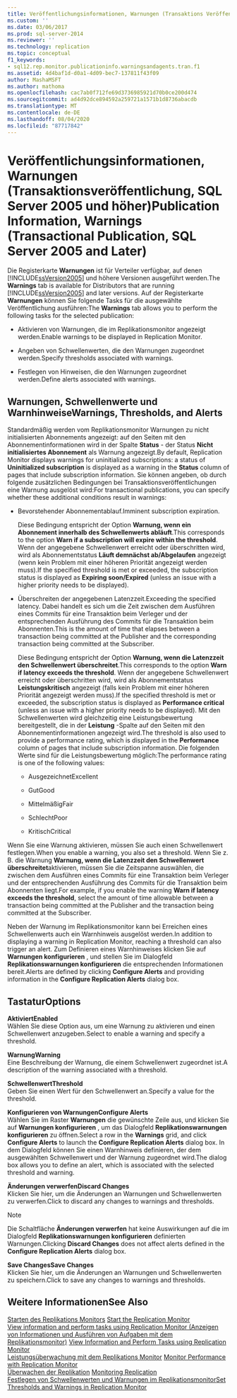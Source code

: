 ```yaml
---
title: Veröffentlichungsinformationen, Warnungen (Transaktions Veröffentlichung, SQL Server 2005 und höher) | Microsoft-Dokumentation
ms.custom: ''
ms.date: 03/06/2017
ms.prod: sql-server-2014
ms.reviewer: ''
ms.technology: replication
ms.topic: conceptual
f1_keywords:
- sql12.rep.monitor.publicationinfo.warningsandagents.tran.f1
ms.assetid: 4d4baf1d-d0a1-4d09-bec7-137811f43f09
author: MashaMSFT
ms.author: mathoma
ms.openlocfilehash: cac7ab0f712fe69d3736985921d70b0ce200d474
ms.sourcegitcommit: ad4d92dce894592a259721a1571b1d8736abacdb
ms.translationtype: MT
ms.contentlocale: de-DE
ms.lasthandoff: 08/04/2020
ms.locfileid: "87717842"
---
```

# <a name="publication-information-warnings-transactional-publication-sql-server-2005-and-later"></a><span data-ttu-id="cdc99-102">Veröffentlichungsinformationen, Warnungen (Transaktionsveröffentlichung, SQL Server 2005 und höher)</span><span class="sxs-lookup"><span data-stu-id="cdc99-102">Publication Information, Warnings (Transactional Publication, SQL Server 2005 and Later)</span></span>
  <span data-ttu-id="cdc99-103"> Die Registerkarte **Warnungen** ist für Verteiler verfügbar, auf denen [!INCLUDE[ssVersion2005](../../includes/ssversion2005-md.md)] und höhere Versionen ausgeführt werden.</span><span class="sxs-lookup"><span data-stu-id="cdc99-103">The **Warnings** tab is available for Distributors that are running [!INCLUDE[ssVersion2005](../../includes/ssversion2005-md.md)] and later versions.</span></span> <span data-ttu-id="cdc99-104">Auf der Registerkarte **Warnungen** können Sie folgende Tasks für die ausgewählte Veröffentlichung ausführen:</span><span class="sxs-lookup"><span data-stu-id="cdc99-104">The **Warnings** tab allows you to perform the following tasks for the selected publication:</span></span>  
  
-   <span data-ttu-id="cdc99-105">Aktivieren von Warnungen, die im Replikationsmonitor angezeigt werden.</span><span class="sxs-lookup"><span data-stu-id="cdc99-105">Enable warnings to be displayed in Replication Monitor.</span></span>  
  
-   <span data-ttu-id="cdc99-106">Angeben von Schwellenwerten, die den Warnungen zugeordnet werden.</span><span class="sxs-lookup"><span data-stu-id="cdc99-106">Specify thresholds associated with warnings.</span></span>  
  
-   <span data-ttu-id="cdc99-107">Festlegen von Hinweisen, die den Warnungen zugeordnet werden.</span><span class="sxs-lookup"><span data-stu-id="cdc99-107">Define alerts associated with warnings.</span></span>  
  
## <a name="warnings-thresholds-and-alerts"></a><span data-ttu-id="cdc99-108">Warnungen, Schwellenwerte und Warnhinweise</span><span class="sxs-lookup"><span data-stu-id="cdc99-108">Warnings, Thresholds, and Alerts</span></span>  
 <span data-ttu-id="cdc99-109">Standardmäßig werden vom Replikationsmonitor Warnungen zu nicht initialisierten Abonnements angezeigt: auf den Seiten mit den Abonnementinformationen wird in der Spalte **Status** - der Status **Nicht initialisiertes Abonnement** als Warnung angezeigt.</span><span class="sxs-lookup"><span data-stu-id="cdc99-109">By default, Replication Monitor displays warnings for uninitialized subscriptions: a status of **Uninitialized subscription** is displayed as a warning in the **Status** column of pages that include subscription information.</span></span> <span data-ttu-id="cdc99-110">Sie können angeben, ob durch folgende zusätzlichen Bedingungen bei Transaktionsveröffentlichungen eine Warnung ausgelöst wird:</span><span class="sxs-lookup"><span data-stu-id="cdc99-110">For transactional publications, you can specify whether these additional conditions result in warnings:</span></span>  
  
-   <span data-ttu-id="cdc99-111">Bevorstehender Abonnementablauf.</span><span class="sxs-lookup"><span data-stu-id="cdc99-111">Imminent subscription expiration.</span></span>  
  
     <span data-ttu-id="cdc99-112">Diese Bedingung entspricht der Option **Warnung, wenn ein Abonnement innerhalb des Schwellenwerts abläuft**.</span><span class="sxs-lookup"><span data-stu-id="cdc99-112">This corresponds to the option **Warn if a subscription will expire within the threshold**.</span></span> <span data-ttu-id="cdc99-113">Wenn der angegebene Schwellenwert erreicht oder überschritten wird, wird als Abonnementstatus **Läuft demnächst ab/Abgelaufen** angezeigt (wenn kein Problem mit einer höheren Priorität angezeigt werden muss).</span><span class="sxs-lookup"><span data-stu-id="cdc99-113">If the specified threshold is met or exceeded, the subscription status is displayed as **Expiring soon/Expired** (unless an issue with a higher priority needs to be displayed).</span></span>  
  
-   <span data-ttu-id="cdc99-114">Überschreiten der angegebenen Latenzzeit.</span><span class="sxs-lookup"><span data-stu-id="cdc99-114">Exceeding the specified latency.</span></span> <span data-ttu-id="cdc99-115">Dabei handelt es sich um die Zeit zwischen dem Ausführen eines Commits für eine Transaktion beim Verleger und der entsprechenden Ausführung des Commits für die Transaktion beim Abonnenten.</span><span class="sxs-lookup"><span data-stu-id="cdc99-115">This is the amount of time that elapses between a transaction being committed at the Publisher and the corresponding transaction being committed at the Subscriber.</span></span>  
  
     <span data-ttu-id="cdc99-116">Diese Bedingung entspricht der Option **Warnung, wenn die Latenzzeit den Schwellenwert überschreitet**.</span><span class="sxs-lookup"><span data-stu-id="cdc99-116">This corresponds to the option **Warn if latency exceeds the threshold**.</span></span> <span data-ttu-id="cdc99-117">Wenn der angegebene Schwellenwert erreicht oder überschritten wird, wird als Abonnementstatus **Leistungskritisch** angezeigt (falls kein Problem mit einer höheren Priorität angezeigt werden muss).</span><span class="sxs-lookup"><span data-stu-id="cdc99-117">If the specified threshold is met or exceeded, the subscription status is displayed as **Performance critical** (unless an issue with a higher priority needs to be displayed).</span></span> <span data-ttu-id="cdc99-118">Mit den Schwellenwerten wird gleichzeitig eine Leistungsbewertung bereitgestellt, die in der **Leistung** -Spalte auf den Seiten mit den Abonnementinformationen angezeigt wird.</span><span class="sxs-lookup"><span data-stu-id="cdc99-118">The threshold is also used to provide a performance rating, which is displayed in the **Performance** column of pages that include subscription information.</span></span> <span data-ttu-id="cdc99-119">Die folgenden Werte sind für die Leistungsbewertung möglich:</span><span class="sxs-lookup"><span data-stu-id="cdc99-119">The performance rating is one of the following values:</span></span>  
  
    -   <span data-ttu-id="cdc99-120">Ausgezeichnet</span><span class="sxs-lookup"><span data-stu-id="cdc99-120">Excellent</span></span>  
  
    -   <span data-ttu-id="cdc99-121">Gut</span><span class="sxs-lookup"><span data-stu-id="cdc99-121">Good</span></span>  
  
    -   <span data-ttu-id="cdc99-122">Mittelmäßig</span><span class="sxs-lookup"><span data-stu-id="cdc99-122">Fair</span></span>  
  
    -   <span data-ttu-id="cdc99-123">Schlecht</span><span class="sxs-lookup"><span data-stu-id="cdc99-123">Poor</span></span>  
  
    -   <span data-ttu-id="cdc99-124">Kritisch</span><span class="sxs-lookup"><span data-stu-id="cdc99-124">Critical</span></span>  
  
 <span data-ttu-id="cdc99-125">Wenn Sie eine Warnung aktivieren, müssen Sie auch einen Schwellenwert festlegen.</span><span class="sxs-lookup"><span data-stu-id="cdc99-125">When you enable a warning, you also set a threshold.</span></span> <span data-ttu-id="cdc99-126">Wenn Sie z. B. die Warnung **Warnung, wenn die Latenzzeit den Schwellenwert überschreitet**aktivieren, müssen Sie die Zeitspanne auswählen, die zwischen dem Ausführen eines Commits für eine Transaktion beim Verleger und der entsprechenden Ausführung des Commits für die Transaktion beim Abonnenten liegt.</span><span class="sxs-lookup"><span data-stu-id="cdc99-126">For example, if you enable the warning **Warn if latency exceeds the threshold**, select the amount of time allowable between a transaction being committed at the Publisher and the transaction being committed at the Subscriber.</span></span>  
  
 <span data-ttu-id="cdc99-127">Neben der Warnung im Replikationsmonitor kann bei Erreichen eines Schwellenwerts auch ein Warnhinweis ausgelöst werden.</span><span class="sxs-lookup"><span data-stu-id="cdc99-127">In addition to displaying a warning in Replication Monitor, reaching a threshold can also trigger an alert.</span></span> <span data-ttu-id="cdc99-128">Zum Definieren eines Warnhinweises klicken Sie auf **Warnungen konfigurieren** , und stellen Sie im Dialogfeld **Replikationswarnungen konfigurieren** die entsprechenden Informationen bereit.</span><span class="sxs-lookup"><span data-stu-id="cdc99-128">Alerts are defined by clicking **Configure Alerts** and providing information in the **Configure Replication Alerts** dialog box.</span></span>  
  
## <a name="options"></a><span data-ttu-id="cdc99-129">Tastatur</span><span class="sxs-lookup"><span data-stu-id="cdc99-129">Options</span></span>  
 <span data-ttu-id="cdc99-130">**Aktiviert**</span><span class="sxs-lookup"><span data-stu-id="cdc99-130">**Enabled**</span></span>  
 <span data-ttu-id="cdc99-131">Wählen Sie diese Option aus, um eine Warnung zu aktivieren und einen Schwellenwert anzugeben.</span><span class="sxs-lookup"><span data-stu-id="cdc99-131">Select to enable a warning and specify a threshold.</span></span>  
  
 <span data-ttu-id="cdc99-132">**Warnung**</span><span class="sxs-lookup"><span data-stu-id="cdc99-132">**Warning**</span></span>  
 <span data-ttu-id="cdc99-133">Eine Beschreibung der Warnung, die einem Schwellenwert zugeordnet ist.</span><span class="sxs-lookup"><span data-stu-id="cdc99-133">A description of the warning associated with a threshold.</span></span>  
  
 <span data-ttu-id="cdc99-134">**Schwellenwert**</span><span class="sxs-lookup"><span data-stu-id="cdc99-134">**Threshold**</span></span>  
 <span data-ttu-id="cdc99-135">Geben Sie einen Wert für den Schwellenwert an.</span><span class="sxs-lookup"><span data-stu-id="cdc99-135">Specify a value for the threshold.</span></span>  
  
 <span data-ttu-id="cdc99-136">**Konfigurieren von Warnungen**</span><span class="sxs-lookup"><span data-stu-id="cdc99-136">**Configure Alerts**</span></span>  
 <span data-ttu-id="cdc99-137">Wählen Sie im Raster **Warnungen** die gewünschte Zeile aus, und klicken Sie auf **Warnungen konfigurieren** , um das Dialogfeld **Replikationswarnungen konfigurieren** zu öffnen.</span><span class="sxs-lookup"><span data-stu-id="cdc99-137">Select a row in the **Warnings** grid, and click **Configure Alerts** to launch the **Configure Replication Alerts** dialog box.</span></span> <span data-ttu-id="cdc99-138">In dem Dialogfeld können Sie einen Warnhinweis definieren, der dem ausgewählten Schwellenwert und der Warnung zugeordnet wird.</span><span class="sxs-lookup"><span data-stu-id="cdc99-138">The dialog box allows you to define an alert, which is associated with the selected threshold and warning.</span></span>  
  
 <span data-ttu-id="cdc99-139">**Änderungen verwerfen**</span><span class="sxs-lookup"><span data-stu-id="cdc99-139">**Discard Changes**</span></span>  
 <span data-ttu-id="cdc99-140">Klicken Sie hier, um die Änderungen an Warnungen und Schwellenwerten zu verwerfen.</span><span class="sxs-lookup"><span data-stu-id="cdc99-140">Click to discard any changes to warnings and thresholds.</span></span>  
  
> [!NOTE]  
>  <span data-ttu-id="cdc99-141">Die Schaltfläche **Änderungen verwerfen** hat keine Auswirkungen auf die im Dialogfeld **Replikationswarnungen konfigurieren** definierten Warnungen.</span><span class="sxs-lookup"><span data-stu-id="cdc99-141">Clicking **Discard Changes** does not affect alerts defined in the **Configure Replication Alerts** dialog box.</span></span>  
  
 <span data-ttu-id="cdc99-142">**Save Changes**</span><span class="sxs-lookup"><span data-stu-id="cdc99-142">**Save Changes**</span></span>  
 <span data-ttu-id="cdc99-143">Klicken Sie hier, um die Änderungen an Warnungen und Schwellenwerten zu speichern.</span><span class="sxs-lookup"><span data-stu-id="cdc99-143">Click to save any changes to warnings and thresholds.</span></span>  
  
## <a name="see-also"></a><span data-ttu-id="cdc99-144">Weitere Informationen</span><span class="sxs-lookup"><span data-stu-id="cdc99-144">See Also</span></span>  
 <span data-ttu-id="cdc99-145">[Starten des Replikations Monitors](monitor/start-the-replication-monitor.md) </span><span class="sxs-lookup"><span data-stu-id="cdc99-145">[Start the Replication Monitor](monitor/start-the-replication-monitor.md) </span></span>  
 <span data-ttu-id="cdc99-146">[View information and perform tasks using Replication Monitor (Anzeigen von Informationen und Ausführen von Aufgaben mit dem Replikationsmonitor)](monitor/view-information-and-perform-tasks-replication-monitor.md) </span><span class="sxs-lookup"><span data-stu-id="cdc99-146">[View Information and Perform Tasks using Replication Monitor](monitor/view-information-and-perform-tasks-replication-monitor.md) </span></span>  
 <span data-ttu-id="cdc99-147">[Leistungsüberwachung mit dem Replikations Monitor](monitor/monitor-performance-with-replication-monitor.md) </span><span class="sxs-lookup"><span data-stu-id="cdc99-147">[Monitor Performance with Replication Monitor](monitor/monitor-performance-with-replication-monitor.md) </span></span>  
 <span data-ttu-id="cdc99-148">[Überwachen der Replikation](monitoring-replication.md) </span><span class="sxs-lookup"><span data-stu-id="cdc99-148">[Monitoring Replication](monitoring-replication.md) </span></span>  
 [<span data-ttu-id="cdc99-149">Festlegen von Schwellenwerten und Warnungen im Replikationsmonitor</span><span class="sxs-lookup"><span data-stu-id="cdc99-149">Set Thresholds and Warnings in Replication Monitor</span></span>](monitor/set-thresholds-and-warnings-in-replication-monitor.md)  
  
  

